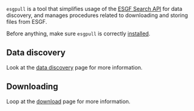 `esgpull` is a tool that simplifies usage of the [ESGF Search API] for data discovery, and manages procedures related to downloading and storing files from ESGF.

Before anything, make sure `esgpull` is correctly [installed](../installation).


## Data discovery

Look at the [data discovery](../search) page for more information.


## Downloading

Loop at the [download](../download) page for more information.


[ESGF Search API]: https://esgf.github.io/esg-search/ESGF_Search_RESTful_API.html
